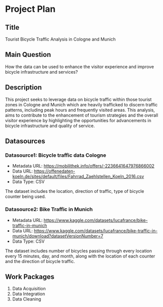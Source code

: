 # Project Plan

## Title
<!-- Give your project a short title. -->
Tourist Bicycle Traffic Analysis in Cologne and Munich

## Main Question

<!-- Think about one main question you want to answer based on the data. -->
How the data can be used to enhance the visitor experience and improve bicycle infrastructure and services?

## Description

<!-- Describe your data science project in max. 200 words. Consider writing about why and how you attempt it. -->
This project seeks to leverage data on bicycle traffic within those tourist zones in Cologne and Munich which are heavily trafficked to discern traffic patterns, including peak hours and frequently visited areas. This analysis, aims to contribute to the enhancement of tourism strategies and the overall visitor experience by highlighting the opportunities for advancements in bicycle infrastructure and quality of service.

## Datasources

<!-- Describe each datasources you plan to use in a section. Use the prefic "DatasourceX" where X is the id of the datasource. -->

### Datasource1: Bicycle traffic data Cologne
* Metadata URL: https://mobilithek.info/offers/-2236641647976866002
* Data URL: https://offenedaten-koeln.de/sites/default/files/Fahrrad_Zaehlstellen_Koeln_2016.csv
* Data Type: CSV

The dataset includes the location, direction of traffic, type of bicycle counter being used.

### Datasource2: Bike Traffic in Munich
* Metadata URL: https://www.kaggle.com/datasets/lucafrance/bike-traffic-in-munich
* Data URL: https://www.kaggle.com/datasets/lucafrance/bike-traffic-in-munich/download?datasetVersionNumber=7
* Data Type: CSV

The dataset includes number of bicycles passing through every location every 15 minutes, day, and month, along with the location of each counter and the direction of bicycle traffic. 

## Work Packages

<!-- List of work packages ordered sequentially, each pointing to an issue with more details. -->

1. Data Acquisition
2. Data Integration
3. Data Cleaning

[i1]: https://github.com/jvalue/made-template/issues/1

